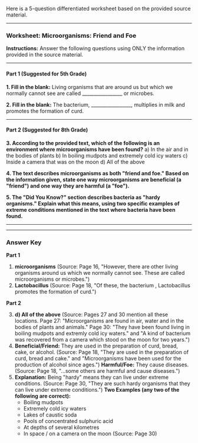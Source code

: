 Here is a 5-question differentiated worksheet based on the provided source material.

---

### **Worksheet: Microorganisms: Friend and Foe**

**Instructions:** Answer the following questions using ONLY the information provided in the source material.

---

#### **Part 1 (Suggested for 5th Grade)**

**1. Fill in the blank:** Living organisms that are around us but which we normally cannot see are called _________________ or microbes.

**2. Fill in the blank:** The bacterium, _________________, multiplies in milk and promotes the formation of curd.

---

#### **Part 2 (Suggested for 8th Grade)**

**3. According to the provided text, which of the following is an environment where microorganisms have been found?**
    a) In the air and in the bodies of plants
    b) In boiling mudpots and extremely cold icy waters
    c) Inside a camera that was on the moon
    d) All of the above

**4. The text describes microorganisms as both "friend and foe." Based on the information given, state one way microorganisms are beneficial (a "friend") and one way they are harmful (a "foe").**

**5. The "Did You Know?" section describes bacteria as "hardy organisms." Explain what this means, using two specific examples of extreme conditions mentioned in the text where bacteria have been found.**

---
---

### **Answer Key**

**Part 1**

1.  **microorganisms** (Source: Page 16, "However, there are other living organisms around us which we normally cannot see. These are called microorganisms or microbes.")
2.  **Lactobacillus** (Source: Page 18, "Of these, the bacterium , Lactobacillus promotes the formation of curd.")

**Part 2**

3.  **d) All of the above** (Source: Pages 27 and 30 mention all these locations. Page 27: "Microorganisms are found in air, water and in the bodies of plants and animals." Page 30: "They have been found living in boiling mudpots and extremly cold icy waters." and "A kind of bacterium was recovered from a camera which stood on the moon for two years.")
4.  **Beneficial/Friend:** They are used in the preparation of curd, bread, cake, or alcohol. (Source: Page 18, "They are used in the preparation of curd, bread and cake." and "Microorganisms have been used for the production of alcohol since ages.")
    **Harmful/Foe:** They cause diseases. (Source: Page 18, "...some others are harmful and cause diseases.")
5.  **Explanation:** Being "hardy" means they can live under extreme conditions. (Source: Page 30, "They are such hardy organisms that they can live under extreme conditions.")
    **Two Examples (any two of the following are correct):**
    *   Boiling mudpots
    *   Extremely cold icy waters
    *   Lakes of caustic soda
    *   Pools of concentrated sulphuric acid
    *   At depths of several kilometres
    *   In space / on a camera on the moon
    (Source: Page 30)